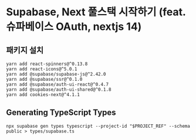 # Supabase, Next 풀스택 시작하기 (feat. 슈파베이스 OAuth, nextjs 14)

## 패키지 설치

```
yarn add react-spinners@^0.13.8
yarn add react-icons@^5.0.1
yarn add @supabase/supabase-js@^2.42.0
yarn add @supabase/ssr@^0.1.0
yarn add @supabase/auth-ui-react@^0.4.7
yarn add @supabase/auth-ui-shared@^0.1.8
yarn add cookies-next@^4.1.1
```

## Generating TypeScript Types

```
npx supabase gen types typescript --project-id "$PROJECT_REF" --schema public > types/supabase.ts
```
